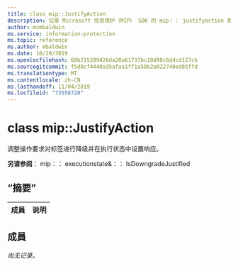```yaml
---
title: class mip::JustifyAction
description: 记录 Microsoft 信息保护（MIP） SDK 的 mip：： justifyaction 类。
author: msmbaldwin
ms.service: information-protection
ms.topic: reference
ms.author: mbaldwin
ms.date: 10/29/2019
ms.openlocfilehash: 60b215289426da20a61737bc18d98c6ddcd127cb
ms.sourcegitcommit: f5d8cf4440a35afaa1ff1a58b2a022740ed85ffd
ms.translationtype: MT
ms.contentlocale: zh-CN
ms.lasthandoff: 11/04/2019
ms.locfileid: "73558720"
---
```

# <a name="class-mipjustifyaction"></a>class mip::JustifyAction 
调整操作要求对标签进行降级并在执行状态中设置响应。
  
**另请参阅**： mip：： executionstate&：： IsDowngradeJustified
  
## <a name="summary"></a>“摘要”
 成員                        | 说明                                
--------------------------------|---------------------------------------------
  
## <a name="members"></a>成員
_尚无记录。_
